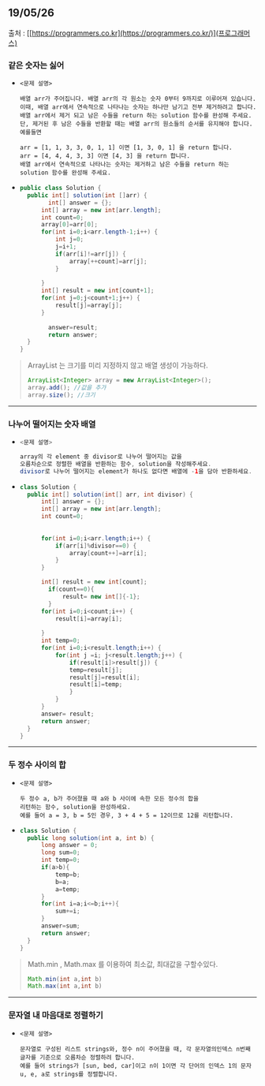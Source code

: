 ## 19/05/26

출처 : [[https://programmers.co.kr](https://programmers.co.kr/)](프로그래머스)

### 같은 숫자는 싫어



- ```
  <문제 설명>
  
  배열 arr가 주어집니다. 배열 arr의 각 원소는 숫자 0부터 9까지로 이루어져 있습니다.이때, 배열 arr에서 연속적으로 나타나는 숫자는 하나만 남기고 전부 제거하려고 합니다.
  배열 arr에서 제거 되고 남은 수들을 return 하는 solution 함수를 완성해 주세요.단, 제거된 후 남은 수들을 반환할 때는 배열 arr의 원소들의 순서를 유지해야 합니다.
  예를들면
  
  arr = [1, 1, 3, 3, 0, 1, 1] 이면 [1, 3, 0, 1] 을 return 합니다.
  arr = [4, 4, 4, 3, 3] 이면 [4, 3] 을 return 합니다.
  배열 arr에서 연속적으로 나타나는 숫자는 제거하고 남은 수들을 return 하는 solution 함수를 완성해 주세요.
  ```





- ```java
  public class Solution {
  	public int[] solution(int []arr) {
          int[] answer = {};
      	int[] array = new int[arr.length];
  		int count=0;
  		array[0]=arr[0];
  		for(int i=0;i<arr.length-1;i++) {
  			int j=0;
  			j=i+1;
  			if(arr[i]!=arr[j]) {
  				array[++count]=arr[j];
  			}
  			
  		}
  		int[] result = new int[count+1];		
  		for(int j=0;j<count+1;j++) {
  			result[j]=array[j];
  		}
              
          answer=result;
          return answer;
  	}
  }
  ```







> ArrayList 는 크기를 미리 지정하지 않고 배열 생성이 가능하다.
>
> ```java
> ArrayList<Integer> array = new ArrayList<Integer>();
> array.add(); //값을 추가
> array.size(); //크기
> ```



---



### 나누어 떨어지는 숫자 배열



- ```java
  <문제 설명>
  
  array의 각 element 중 divisor로 나누어 떨어지는 값을
  오름차순으로 정렬한 배열을 반환하는 함수, solution을 작성해주세요.
  divisor로 나누어 떨어지는 element가 하나도 없다면 배열에 -1을 담아 반환하세요.
  ```





- ```java
  class Solution {
    public int[] solution(int[] arr, int divisor) {
        int[] answer = {};
  		int[] array = new int[arr.length];
  		int count=0;
  				
  		
  		for(int i=0;i<arr.length;i++) {
  			if(arr[i]%divisor==0) {
  				array[count++]=arr[i];			
  			}
  		}
  
  		int[] result = new int[count];
          if(count==0){
              result= new int[]{-1};
          }
  		for(int i=0;i<count;i++) {
  			result[i]=array[i];
  			
  		}
  		int temp=0;
  		for(int i=0;i<result.length;i++) {
  			for(int j =i; j<result.length;j++) {
  				if(result[i]>result[j]) {					
  				temp=result[j];
  				result[j]=result[i];
  				result[i]=temp;
  				}
  			}
  		}
        answer= result;
        return answer;
    }
  }
  ```



---



### 두 정수 사이의 합



- ```
  <문제 설명>
  
  두 정수 a, b가 주어졌을 때 a와 b 사이에 속한 모든 정수의 합을
  리턴하는 함수, solution을 완성하세요. 
  예를 들어 a = 3, b = 5인 경우, 3 + 4 + 5 = 12이므로 12를 리턴합니다.
  ```





- ```java
  class Solution {
    public long solution(int a, int b) {
        long answer = 0;
        long sum=0;
        int temp=0;
        if(a>b){
            temp=b;
            b=a;
            a=temp;
        }
        for(int i=a;i<=b;i++){
            sum+=i;
        }
        answer=sum;
        return answer;
    }
  }
  ```



> Math.min , Math.max 를 이용하여 최소값, 최대값을 구할수있다.
>
> ```java
> Math.min(int a,int b)
> Math.max(int a,int b)
> ```



---



### 문자열 내 마음대로 정렬하기



- ```
  <문제 설명>
  
  문자열로 구성된 리스트 strings와, 정수 n이 주어졌을 때, 각 문자열의인덱스 n번째 글자를 기준으로 오름차순 정렬하려 합니다.
  예를 들어 strings가 [sun, bed, car]이고 n이 1이면 각 단어의 인덱스 1의 문자 u, e, a로 strings를 정렬합니다.
```
  